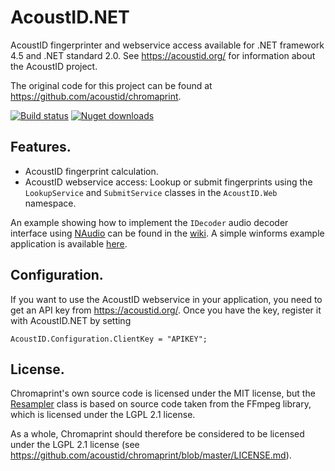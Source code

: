 AcoustID.NET
============

AcoustID fingerprinter and webservice access available for .NET framework 4.5 and .NET standard 2.0. See https://acoustid.org/ for information about the AcoustID project.

The original code for this project can be found at https://github.com/acoustid/chromaprint.

[![Build status](https://ci.appveyor.com/api/projects/status/acmm1n366k8erqnj?svg=true)](https://ci.appveyor.com/project/wo80/acoustid-net)
[![Nuget downloads](http://wo80.bplaced.net/php/badges/nuget-dt-acoustid-net.svg)](https://www.nuget.org/packages/AcoustID.NET)

## Features.
* AcoustID fingerprint calculation.
* AcoustID webservice access:
  Lookup or submit fingerprints using the `LookupService` and `SubmitService` classes in the `AcoustID.Web` namespace.

An example showing how to implement the `IDecoder` audio decoder interface using [NAudio](https://github.com/naudio/NAudio) can be found in the [wiki](https://github.com/wo80/AcoustID.NET/wiki). A simple winforms example application is available [here](http://wo80.bplaced.net/projects/acoustid).

## Configuration.
If you want to use the AcoustID webservice in your application, you need to get an API key from https://acoustid.org/. Once you have the key, register it with AcoustID.NET by setting
```
AcoustID.Configuration.ClientKey = "APIKEY";
```

## License.

Chromaprint's own source code is licensed under the MIT license, but the [Resampler](https://github.com/wo80/AcoustID.NET/blob/master/AcoustID/Audio/Resampler.cs) class is based on source code taken from the FFmpeg library, which is licensed under the LGPL 2.1 license.

As a whole, Chromaprint should therefore be considered to be licensed under the LGPL 2.1 license (see https://github.com/acoustid/chromaprint/blob/master/LICENSE.md).
